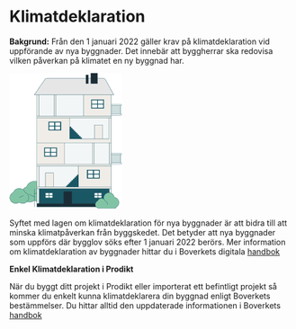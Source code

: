 # Klimatdeklaration

**Bakgrund:** 
Från den 1 januari 2022 gäller krav på klimatdeklaration vid uppförande av nya byggnader. Det innebär att byggherrar ska redovisa vilken påverkan på klimatet en ny byggnad har. 

![Klimatdeklaration](/illustration_house.png)


Syftet med lagen om klimatdeklaration för nya byggnader är att bidra till att minska klimatpåverkan från byggskedet. Det betyder att nya byggnader som uppförs där bygglov söks efter 1 januari 2022 berörs. Mer information om klimatdeklaration av byggnader hittar du i Boverkets digitala [handbok](https://www.boverket.se/sv/klimatdeklaration/)


**Enkel Klimatdeklaration i Prodikt**

När du byggt ditt projekt i Prodikt eller importerat ett befintligt projekt så kommer du enkelt kunna klimatdeklarera din byggnad enligt Boverkets bestämmelser. Du hittar alltid den uppdaterade informationen i Boverkets [handbok](https://www.boverket.se/sv/klimatdeklaration/)



